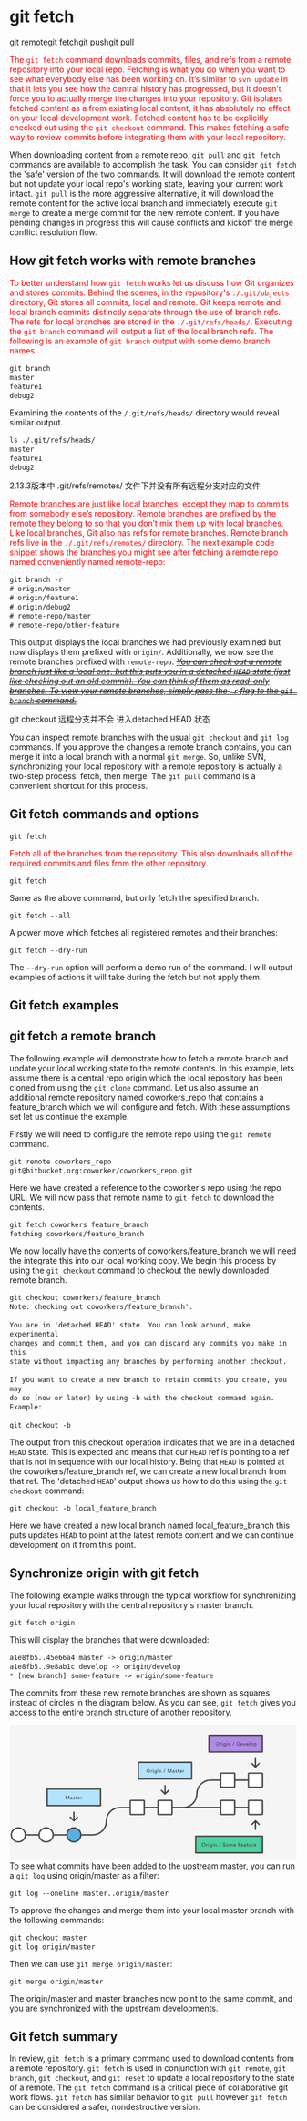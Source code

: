 # git fetch

[git remote](https://www.atlassian.com/git/tutorials/syncing)[git fetch](https://www.atlassian.com/git/tutorials/syncing/git-fetch)[git push](https://www.atlassian.com/git/tutorials/syncing/git-push)[git pull](https://www.atlassian.com/git/tutorials/syncing/git-pull)

<font color="red">The `git fetch` command downloads commits, files, and refs from a remote repository into your local repo. Fetching is what you do when you want to see what everybody else has been working on. It’s similar to `svn update` in that it lets you see how the central history has progressed, but it doesn’t force you to actually merge the changes into your repository. Git isolates fetched content as a from existing local content, it has absolutely no effect on your local development work. Fetched content has to be explicitly checked out using the `git checkout` command. This makes fetching a safe way to review commits before integrating them with your local repository.</font>

When downloading content from a remote repo, `git pull` and `git fetch` commands are available to accomplish the task. You can consider `git fetch` the 'safe' version of the two commands. It will download the remote content but not update your local repo's working state, leaving your current work intact. `git pull` is the more aggressive alternative, it will download the remote content for the active local branch and immediately execute `git merge` to create a merge commit for the new remote content. If you have pending changes in progress this will cause conflicts and kickoff the merge conflict resolution flow.

## How git fetch works with remote branches

<font color="red">To better understand how `git fetch` works let us discuss how Git organizes and stores commits. Behind the scenes, in the repository's `./.git/objects` directory, Git stores all commits, local and remote. Git keeps remote and local branch commits distinctly separate through the use of branch refs. The refs for local branches are stored in the `./.git/refs/heads/`. Executing the `git branch` command will output a list of the local branch refs. The following is an example of `git branch` output with some demo branch names.</font>

```
git branch
master
feature1
debug2
```

Examining the contents of the `/.git/refs/heads/` directory would reveal similar output.

```
ls ./.git/refs/heads/
master
feature1
debug2
```



2.13.3版本中 .git/refs/remotes/ 文件下并没有所有远程分支对应的文件

<font color="red">Remote branches are just like local branches, except they map to commits from somebody else’s repository. Remote branches are prefixed by the remote they belong to so that you don’t mix them up with local branches. Like local branches, Git also has refs for remote branches. Remote branch refs live in the `./.git/refs/remotes/` directory. The next example code snippet shows the branches you might see after fetching a remote repo named conveniently named remote-repo:</font>

```
git branch -r
# origin/master
# origin/feature1
# origin/debug2
# remote-repo/master
# remote-repo/other-feature
```

This output displays the local branches we had previously examined but now displays them prefixed with `origin/`. Additionally, we now see the remote branches prefixed with `remote-repo`. *<u>~~You can check out a remote branch just like a local one, but this puts you in a detached `HEAD` state (just like checking out an old commit). You can think of them as read-only branches. To view your remote branches, simply pass the `-r` flag to the `git branch` command.</u>~~*

git checkout 远程分支并不会 进入detached HEAD 状态

You can inspect remote branches with the usual `git checkout` and `git log` commands. If you approve the changes a remote branch contains, you can merge it into a local branch with a normal `git merge`. So, unlike SVN, synchronizing your local repository with a remote repository is actually a two-step process: fetch, then merge. The `git pull` command is a convenient shortcut for this process.

## Git fetch commands and options

```
git fetch 
```

<font color="red">Fetch all of the branches from the repository. This also downloads all of the required commits and files from the other repository.</font>

```
git fetch  
```

Same as the above command, but only fetch the specified branch.

```
git fetch --all
```

A power move which fetches all registered remotes and their branches:

```
git fetch --dry-run
```

The `--dry-run` option will perform a demo run of the command. I will output examples of actions it will take during the fetch but not apply them.

## Git fetch examples

## git fetch a remote branch

The following example will demonstrate how to fetch a remote branch and update your local working state to the remote contents. In this example, lets assume there is a central repo origin which the local repository has been cloned from using the `git clone` command. Let us also assume an additional remote repository named coworkers_repo that contains a feature_branch which we will configure and fetch. With these assumptions set let us continue the example.

Firstly we will need to configure the remote repo using the `git remote` command.

```
git remote coworkers_repo git@bitbucket.org:coworker/coworkers_repo.git
```

Here we have created a reference to the coworker's repo using the repo URL. We will now pass that remote name to `git fetch` to download the contents.

```
git fetch coworkers feature_branch
fetching coworkers/feature_branch
```

We now locally have the contents of coworkers/feature_branch we will need the integrate this into our local working copy. We begin this process by using the `git checkout` command to checkout the newly downloaded remote branch.

```
git checkout coworkers/feature_branch
Note: checking out coworkers/feature_branch'.

You are in 'detached HEAD' state. You can look around, make experimental
changes and commit them, and you can discard any commits you make in this
state without impacting any branches by performing another checkout.

If you want to create a new branch to retain commits you create, you may
do so (now or later) by using -b with the checkout command again. Example:

git checkout -b 
```

The output from this checkout operation indicates that we are in a detached `HEAD` state. This is expected and means that our `HEAD` ref is pointing to a ref that is not in sequence with our local history. Being that `HEAD` is pointed at the coworkers/feature_branch ref, we can create a new local branch from that ref. The 'detached `HEAD`' output shows us how to do this using the `git checkout` command:

```
git checkout -b local_feature_branch
```

Here we have created a new local branch named local_feature_branch this puts updates `HEAD` to point at the latest remote content and we can continue development on it from this point.

## Synchronize origin with git fetch

The following example walks through the typical workflow for synchronizing your local repository with the central repository's master branch.

```
git fetch origin
```

This will display the branches that were downloaded:

```
a1e8fb5..45e66a4 master -> origin/master
a1e8fb5..9e8ab1c develop -> origin/develop
* [new branch] some-feature -> origin/some-feature
```

The commits from these new remote branches are shown as squares instead of circles in the diagram below. As you can see, `git fetch` gives you access to the entire branch structure of another repository.

![1584849658577](./${img}\1584849658577.png)
To see what commits have been added to the upstream master, you can run a `git log` using origin/master as a filter:  

```
git log --oneline master..origin/master
```

To approve the changes and merge them into your local master branch with the following commands:

```
git checkout master
git log origin/master
```

Then we can use `git merge origin/master`:

```
git merge origin/master
```

The origin/master and master branches now point to the same commit, and you are synchronized with the upstream developments.

## Git fetch summary

In review, `git fetch` is a primary command used to download contents from a remote repository. `git fetch` is used in conjunction with `git remote`, `git branch`, `git checkout`, and `git reset` to update a local repository to the state of a remote. The `git fetch` command is a critical piece of collaborative git work flows. `git fetch` has similar behavior to `git pull` however `git fetch` can be considered a safer, nondestructive version.